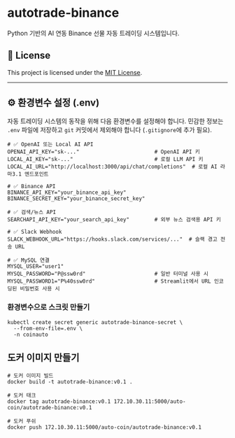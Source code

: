# autotrade-binance

Python 기반의 AI 연동 Binance 선물 자동 트레이딩 시스템입니다.

## 🪪 License

This project is licensed under the [MIT License](LICENSE).

---

## ⚙️ 환경변수 설정 (.env)

자동 트레이딩 시스템의 동작을 위해 다음 환경변수를 설정해야 합니다. 민감한 정보는 `.env` 파일에 저장하고 `git` 커밋에서 제외해야 합니다 (`.gitignore`에 추가 필요).

```env
# ✅ OpenAI 또는 Local AI API
OPENAI_API_KEY="sk-..."                        # OpenAI API 키
LOCAL_AI_KEY="sk-..."                          # 로컬 LLM API 키
LOCAL_AI_URL="http://localhost:3000/api/chat/completions"  # 로컬 AI 라마3.1 엔드포인트

# ✅ Binance API
BINANCE_API_KEY="your_binance_api_key"
BINANCE_SECRET_KEY="your_binance_secret_key"

# ✅ 검색/뉴스 API
SEARCHAPI_API_KEY="your_search_api_key"        # 외부 뉴스 검색용 API 키

# ✅ Slack Webhook
SLACK_WEBHOOK_URL="https://hooks.slack.com/services/..."  # 슬랙 경고 전송 URL

# ✅ MySQL 연결
MYSQL_USER="user1"
MYSQL_PASSWORD="P@ssw0rd"                      # 일반 터미널 사용 시
MYSQL_PASSWORD1="P%40ssw0rd"                   # Streamlit에서 URL 인코딩된 비밀번호 사용 시
```
### 환경변수으로 스크릿 만들기
```
kubectl create secret generic autotrade-binance-secret \
  --from-env-file=.env \
  -n coinauto
```

## 도커 이미지 만들기
```
# 도커 이미지 빌드
docker build -t autotrade-binance:v0.1 .

# 도커 태크
docker tag autotrade-binance:v0.1 172.10.30.11:5000/auto-coin/autotrade-binance:v0.1

# 도커 푸쉬
docker push 172.10.30.11:5000/auto-coin/autotrade-binance:v0.1
```
